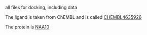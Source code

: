 all files for docking, including data


The ligand is taken from ChEMBL and is called [CHEMBL4635926](https://www.ebi.ac.uk/chembl/g/#browse/compounds/filter/_metadata.related_targets.all_chembl_ids%3ACHEMBL4630819)

The protein is [NAA10](https://www.uniprot.org/uniprot/P41227#structure)
